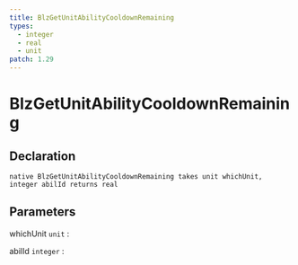 ```yaml
---
title: BlzGetUnitAbilityCooldownRemaining
types:
  - integer
  - real
  - unit
patch: 1.29
---
```


# BlzGetUnitAbilityCooldownRemaining

## Declaration

```jass
native BlzGetUnitAbilityCooldownRemaining takes unit whichUnit, integer abilId returns real
```

## Parameters
whichUnit `unit`
: 

abilId `integer`
: 
